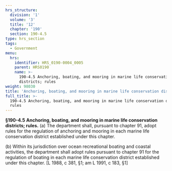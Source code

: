 ```yaml
---
hrs_structure:
  division: '1'
  volume: '3'
  title: '12'
  chapter: '190'
  section: 190-4.5
type: hrs_section
tags:
  - Government
menu:
  hrs:
    identifier: HRS_0190-0004_0005
    parent: HRS0190
    name: >-
      190-4.5 Anchoring, boating, and mooring in marine life conservation
      districts; rules
weight: 98030
title: 'Anchoring, boating, and mooring in marine life conservation districts; rules'
full_title: >-
  190-4.5 Anchoring, boating, and mooring in marine life conservation districts;
  rules
---
```

**§190-4.5** **Anchoring, boating, and mooring in marine life conservation districts; rules.** (a) The department shall, pursuant to chapter 91, adopt rules for the regulation of anchoring and mooring in each marine life conservation district established under this chapter.

(b) Within its jurisdiction over ocean recreational boating and coastal activities, the department shall adopt rules pursuant to chapter 91 for the regulation of boating in each marine life conservation district established under this chapter. [L 1988, c 381, §1; am L 1991, c 183, §1]